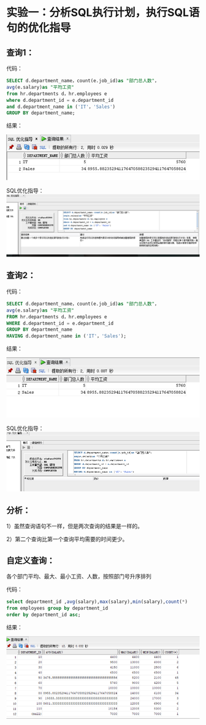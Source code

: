 
# 实验一：分析SQL执行计划，执行SQL语句的优化指导

## 查询1：
代码：
```SQL
SELECT d.department_name，count(e.job_id)as "部门总人数"，
avg(e.salary)as "平均工资"
from hr.departments d，hr.employees e
where d.department_id = e.department_id
and d.department_name in ('IT'，'Sales')
GROUP BY department_name;
```

结果：

![查询1](https://github.com/ybyhy/Oracle/blob/master/1.png)

SQL优化指导：
![优化指导1](https://github.com/ybyhy/Oracle/blob/master/3.png)


## 查询2：
代码：
```SQL
SELECT d.department_name，count(e.job_id)as "部门总人数"，
avg(e.salary)as "平均工资"
FROM hr.departments d，hr.employees e
WHERE d.department_id = e.department_id
GROUP BY department_name
HAVING d.department_name in ('IT'，'Sales');
```

结果：

![查询2](https://github.com/ybyhy/Oracle/blob/master/2.png)

SQL优化指导：
![优化指导2](https://github.com/ybyhy/Oracle/blob/master/4.png)


## 分析：
1）虽然查询语句不一样，但是两次查询的结果是一样的。

2）第二个查询比第一个查询平均需要的时间更少。


## 自定义查询：
各个部门平均、最大、最小工资、人数，按照部门号升序排列

代码：
```SQL
select department_id ,avg(salary),max(salary),min(salary),count(*) 
from employees group by department_id 
order by department_id asc;
```

结果：

![查询3](https://github.com/ybyhy/Oracle/blob/master/5.png)
